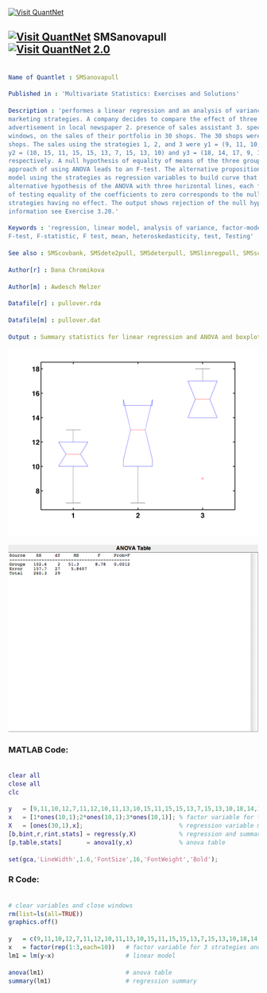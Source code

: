 
[<img src="https://github.com/QuantLet/Styleguide-and-FAQ/blob/master/pictures/banner.png" width="880" alt="Visit QuantNet">](http://quantlet.de/index.php?p=info)

## [<img src="https://github.com/QuantLet/Styleguide-and-Validation-procedure/blob/master/pictures/qloqo.png" alt="Visit QuantNet">](http://quantlet.de/) **SMSanovapull** [<img src="https://github.com/QuantLet/Styleguide-and-Validation-procedure/blob/master/pictures/QN2.png" width="60" alt="Visit QuantNet 2.0">](http://quantlet.de/d3/ia)

```yaml

Name of Quantlet : SMSanovapull

Published in : 'Multivariate Statistics: Exercises and Solutions'

Description : 'performes a linear regression and an analysis of variance (ANOVA) for three
marketing strategies. A company decides to compare the effect of three marketing strategies: 1.
advertisement in local newspaper 2. presence of sales assistant 3. special presentation in shop
windows, on the sales of their portfolio in 30 shops. The 30 shops were divided into 3 groups of 10
shops. The sales using the strategies 1, 2, and 3 were y1 = (9, 11, 10, 12, 7, 11, 12, 10, 11, 13)
y2 = (10, 15, 11, 15, 15, 13, 7, 15, 13, 10) and y3 = (18, 14, 17, 9, 14, 17, 16, 14, 17, 15)
respectively. A null hypothesis of equality of means of the three groups is tested. The standard
approach of using ANOVA leads to an F-test. The alternative proposition is to use a linear factor
model using the strategies as regression variables to build curve that corresponds to the
alternative hypothesis of the ANOVA with three horizontal lines, each for one strategy. The F-test
of testing equality of the coefficients to zero corresponds to the null of testing the marketing
strategies having no effect. The output shows rejection of the null hypothesis. For more
information see Exercise 3.20.'

Keywords : 'regression, linear model, analysis of variance, factor-model, linear model, variance,
F-test, F-statistic, F test, mean, heteroskedasticity, test, Testing'

See also : SMScovbank, SMSdete2pull, SMSdeterpull, SMSlinregpull, SMSscabank45

Author[r] : Dana Chromikova

Author[m] : Awdesch Melzer

Datafile[r] : pullover.rda

Datafile[m] : pullover.dat

Output : Summary statistics for linear regression and ANOVA and boxplot.

```

![Picture1](SMSanovapull.png)

![Picture2](SMSanovapull1.png)


### MATLAB Code:
```matlab

clear all
close all
clc

y   = [9,11,10,12,7,11,12,10,11,13,10,15,11,15,15,13,7,15,13,10,18,14,17,9,14,17,16,14,17,15]';
x   = [1*ones(10,1);2*ones(10,1);3*ones(10,1)]; % factor variable for the strategies
X   = [ones(30,1),x];                           % regression variable matrix
[b,bint,r,rint,stats] = regress(y,X)            % regression and summary
[p,table,stats]       = anova1(y,x)             % anova table

set(gca,'LineWidth',1.6,'FontSize',16,'FontWeight','Bold');

```

### R Code:
```r

# clear variables and close windows
rm(list=ls(all=TRUE))
graphics.off()

y   = c(9,11,10,12,7,11,12,10,11,13,10,15,11,15,15,13,7,15,13,10,18,14,17,9,14,17,16,14,17,15)
x   = factor(rep(1:3,each=10))   # factor variable for 3 strategies and 30 observations
lm1 = lm(y~x)                    # linear model

anova(lm1)                       # anova table
summary(lm1)                     # regression summary

```
